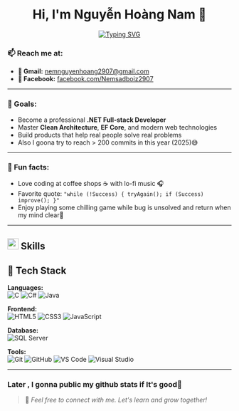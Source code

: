 
<h1 align="center"><b>Hi, I'm Nguyễn Hoàng Nam 👋</b></h1>

<!--  -->
<p align ="center"> 
      <a href="https://git.io/typing-svg"><img src="https://readme-typing-svg.demolab.com?font=Fira+Code&pause=1000&color=E131F7&width=435&lines=Hi+there+!%F0%9F%91%8B%F0%9F%8F%BC%F0%9F%98%80;I+am+Nguy%E1%BB%85n+Ho%C3%A0ng+Nam+%F0%9F%8C%B1;I+love+going+cafe+with+vibe+studying+for+code+%F0%9F%8C%88+%E2%98%95;On-going+learning+C%23+%F0%9F%91%BE;Hope+you+have+a+good+days+%F0%9F%92%AB" alt="Typing SVG" /></a>
</p>

### 📫 Reach me at:
- **📧 Gmail:** [nemnguyenhoang2907@gmail.com](mailto:nemnguyenhoang2907@gmail.com)  
- **📘 Facebook:** [facebook.com/Nemsadboiz2907](https://www.facebook.com/Nemsadboiz2907)
---
### 🎯 Goals:
- Become a professional **.NET Full-stack Developer**
- Master **Clean Architecture**, **EF Core**, and modern web technologies
- Build products that help real people solve real problems
- Also I goona try to reach > 200 commits in this year (2025)😅
---
### 🧠 Fun facts:
- Love coding at coffee shops ☕ with lo-fi music 🎧  
- Favorite quote: `"while (!Success) { tryAgain(); if (Success) improve(); }"`  
- Enjoy playing some chilling game while bug is unsolved and return when my mind clear🚀
---

## <img src="https://media2.giphy.com/media/QssGEmpkyEOhBCb7e1/giphy.gif?cid=ecf05e47a0n3gi1bfqntqmob8g9aid1oyj2wr3ds3mg700bl&rid=giphy.gif" width ="25"><b> Skills</b>

## 🧰 Tech Stack

**Languages:**  
![C](https://img.shields.io/badge/C-%2300599C.svg?style=for-the-badge&logo=c&logoColor=white)
![C#](https://img.shields.io/badge/C%23-%23239120.svg?style=for-the-badge&logo=c-sharp&logoColor=white)
![Java](https://img.shields.io/badge/Java-%23ED8B00.svg?style=for-the-badge&logo=java&logoColor=white)

**Frontend:**  
![HTML5](https://img.shields.io/badge/HTML5-%23E34F26.svg?style=for-the-badge&logo=html5&logoColor=white)
![CSS3](https://img.shields.io/badge/CSS3-%231572B6.svg?style=for-the-badge&logo=css3&logoColor=white)
![JavaScript](https://img.shields.io/badge/JavaScript-%23F7DF1E.svg?style=for-the-badge&logo=javascript&logoColor=black)

**Database:**  
![SQL Server](https://img.shields.io/badge/Microsoft%20SQL%20Server-CC2927?style=for-the-badge&logo=microsoftsqlserver&logoColor=white)

**Tools:**  
![Git](https://img.shields.io/badge/git-%23F05033.svg?style=for-the-badge&logo=git&logoColor=white)
![GitHub](https://img.shields.io/badge/github-%23121011.svg?style=for-the-badge&logo=github&logoColor=white)
![VS Code](https://img.shields.io/badge/VSCode-%23007ACC.svg?style=for-the-badge&logo=visual-studio-code&logoColor=white)
![Visual Studio](https://img.shields.io/badge/Visual%20Studio-5C2D91.svg?style=for-the-badge&logo=visual-studio&logoColor=white)

---
### Later , I gonna public my github stats if It's good🥰
> 🤝 *Feel free to connect with me. Let's learn and grow together!*









